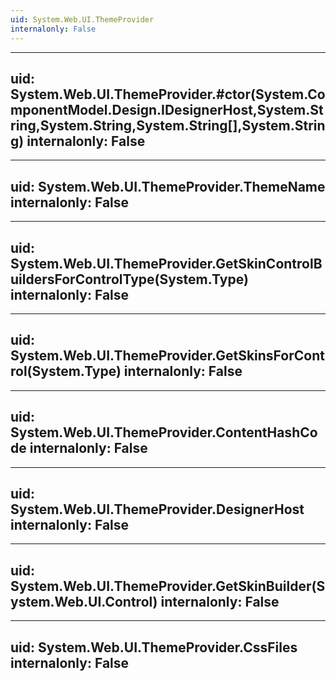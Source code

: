 ```yaml
---
uid: System.Web.UI.ThemeProvider
internalonly: False
---
```


---
uid: System.Web.UI.ThemeProvider.#ctor(System.ComponentModel.Design.IDesignerHost,System.String,System.String,System.String[],System.String)
internalonly: False
---

---
uid: System.Web.UI.ThemeProvider.ThemeName
internalonly: False
---

---
uid: System.Web.UI.ThemeProvider.GetSkinControlBuildersForControlType(System.Type)
internalonly: False
---

---
uid: System.Web.UI.ThemeProvider.GetSkinsForControl(System.Type)
internalonly: False
---

---
uid: System.Web.UI.ThemeProvider.ContentHashCode
internalonly: False
---

---
uid: System.Web.UI.ThemeProvider.DesignerHost
internalonly: False
---

---
uid: System.Web.UI.ThemeProvider.GetSkinBuilder(System.Web.UI.Control)
internalonly: False
---

---
uid: System.Web.UI.ThemeProvider.CssFiles
internalonly: False
---
